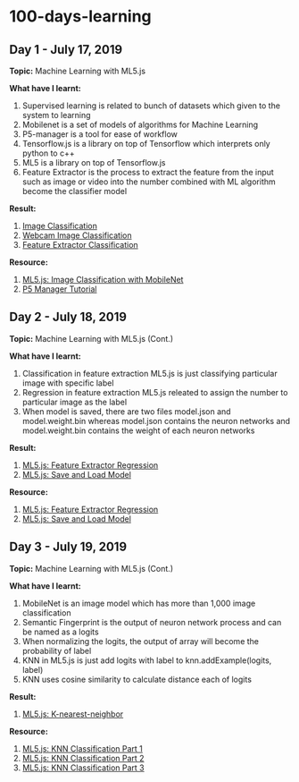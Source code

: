 # 100-days-learning

## Day 1 - July 17, 2019

**Topic:** 
Machine Learning with ML5.js

**What have I learnt:** 
1. Supervised learning is related to bunch of datasets which given to the system to learning
2. Mobilenet is a set of models of algorithms for Machine Learning
3. P5-manager is a tool for ease of workflow
4. Tensorflow.js is a library on top of Tensorflow which interprets only python to c++
5. ML5 is a library on top of Tensorflow.js
6. Feature Extractor is the process to extract the feature from the input such as image or video into the number combined with ML algorithm become the classifier model

**Result:**
1. [Image Classification](https://github.com/gapgag55/100-days-learning/tree/master/image-classification)
2. [Webcam Image Classification](https://github.com/gapgag55/100-days-learning/tree/master/webcam-image-classification)
3. [Feature Extractor Classification](https://github.com/gapgag55/100-days-learning/tree/master/feature-extractor-classification)

**Resource:**
1. [ML5.js: Image Classification with MobileNet](https://www.youtube.com/watch?v=yNkAuWz5lnY&list=PLRqwX-V7Uu6YPSwT06y_AEYTqIwbeam3y&index=2)
2. [P5 Manager Tutorial](https://www.youtube.com/watch?v=LdWleSHQTcw)

## Day 2 - July 18, 2019
**Topic:** 
Machine Learning with ML5.js (Cont.)

**What have I learnt:** 
1. Classification in feature extraction ML5.js is just classifying particular image with specific label
2. Regression in feature extraction ML5.js releated to assign the number to particular image as the label
3. When model is saved, there are two files model.json and model.weight.bin whereas model.json contains the neuron networks and model.weight.bin contains the weight of each neuron networks

**Result:**
1. [ML5.js: Feature Extractor Regression](https://github.com/gapgag55/100-days-learning/tree/master/feature-extractor-regression)
2. [ML5.js: Save and Load Model](https://github.com/gapgag55/100-days-learning/tree/master/save-load-model)

**Resource:**
1. [ML5.js: Feature Extractor Regression](https://www.youtube.com/watch?v=aKgq0m1YjvQ&list=PLRqwX-V7Uu6YPSwT06y_AEYTqIwbeam3y&index=6)
2. [ML5.js: Save and Load Model](https://www.youtube.com/watch?v=eU7gIy3xV30&list=PLRqwX-V7Uu6YPSwT06y_AEYTqIwbeam3y&index=7)

## Day 3 - July 19, 2019
**Topic:** 
Machine Learning with ML5.js (Cont.)

**What have I learnt:** 
1. MobileNet is an image model which has more than 1,000 image classification
2. Semantic Fingerprint is the output of neuron network process and can be named as a logits
3. When normalizing the logits, the output of array will become the probability of label 
4. KNN in ML5.js is just add logits with label to knn.addExample(logits, label)
5. KNN uses cosine similarity to calculate distance each of logits
   
**Result:**
1. [ML5.js: K-nearest-neighbor](https://github.com/gapgag55/100-days-learning/tree/master/KNN-classification)


**Resource:**
1. [ML5.js: KNN Classification Part 1](https://www.youtube.com/watch?v=KTNqXwkLuM4&list=PLRqwX-V7Uu6YPSwT06y_AEYTqIwbeam3y&index=8)
2. [ML5.js: KNN Classification Part 2](https://www.youtube.com/watch?v=KTNqXwkLuM4&list=PLRqwX-V7Uu6YPSwT06y_AEYTqIwbeam3y&index=9)
3. [ML5.js: KNN Classification Part 3](https://www.youtube.com/watch?v=KTNqXwkLuM4&list=PLRqwX-V7Uu6YPSwT06y_AEYTqIwbeam3y&index=10)